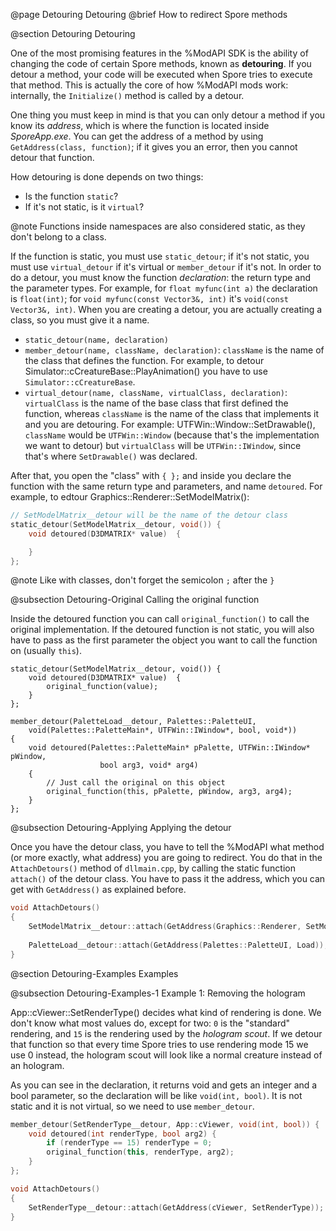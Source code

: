 @page Detouring Detouring
@brief How to redirect Spore methods

@section Detouring Detouring

One of the most promising features in the %ModAPI SDK is the ability of changing the code of certain Spore methods, known as **detouring**. If you
detour a method, your code will be executed when Spore tries to execute that method. This is actually the core of how %ModAPI mods work: internally,
the `Initialize()` method is called by a detour.

One thing you must keep in mind is that you can only detour a method if you know its *address*, which is where the function is located inside *SporeApp.exe*.
You can get the address of a method by using `GetAddress(class, function)`; if it gives you an error, then you cannot detour that function.

How detouring is done depends on two things:
 - Is the function `static`?
 - If it's not static, is it `virtual`?
 
@note Functions inside namespaces are also considered static, as they don't belong to a class.

If the function is static, you must use `static_detour`; if it's not static, you must use `virtual_detour` if it's virtual or `member_detour` if it's not.
In order to do a detour, you must know the function *declaration*: the return type and the parameter types. For example, for `float myfunc(int a)` the declaration
is `float(int)`; for `void myfunc(const Vector3&, int)` it's `void(const Vector3&, int)`. When you are creating a detour, you are actually creating a class, so 
you must give it a name.

 - `static_detour(name, declaration)`
 - `member_detour(name, className, declaration)`: `className` is the name of the class that defines the function. For example, to detour 
 Simulator::cCreatureBase::PlayAnimation() you have to use `Simulator::cCreatureBase`.
 - `virtual_detour(name, className, virtualClass, declaration)`: `virtualClass` is the name of the base class that first defined the function,
 whereas `className` is the name of the class that implements it and you are detouring. For example: UTFWin::Window::SetDrawable(), `className` would be
 `UTFWin::Window` (because that's the implementation we want to detour) but `virtualClass` will be `UTFWin::IWindow`, since that's where `SetDrawable()` was declared.
 
After that, you open the "class" with `{ };` and inside you declare the function with the same return type and parameters, and name `detoured`. For example,
to edtour Graphics::Renderer::SetModelMatrix():

```cpp
// SetModelMatrix__detour will be the name of the detour class
static_detour(SetModelMatrix__detour, void()) {
	void detoured(D3DMATRIX* value)  {

	}
};
```

@note Like with classes, don't forget the semicolon `;` after the `}`

@subsection Detouring-Original Calling the original function

Inside the detoured function you can call `original_function()` to call the original implementation. If the detoured function is not static, you will
also have to pass as the first parameter the object you want to call the function on (usually `this`).

```
static_detour(SetModelMatrix__detour, void()) {
	void detoured(D3DMATRIX* value)  {
		original_function(value);
	}
};

member_detour(PaletteLoad__detour, Palettes::PaletteUI, 
	void(Palettes::PaletteMain*, UTFWin::IWindow*, bool, void*)) 
{
	void detoured(Palettes::PaletteMain* pPalette, UTFWin::IWindow* pWindow, 
					bool arg3, void* arg4) 
	{
		// Just call the original on this object
		original_function(this, pPalette, pWindow, arg3, arg4);
	}	  
};
```

@subsection Detouring-Applying Applying the detour

Once you have the detour class, you have to tell the %ModAPI what method (or more exactly, what address) you are going to redirect. You do that in the
`AttachDetours()` method of `dllmain.cpp`, by calling the static function `attach()` of the detour class. You have to pass it the address, which you can 
get with `GetAddress()` as explained before.

```cpp
void AttachDetours()
{
    SetModelMatrix__detour::attach(GetAddress(Graphics::Renderer, SetModelMatrix));
	
	PaletteLoad__detour::attach(GetAddress(Palettes::PaletteUI, Load));
}
```

@section Detouring-Examples Examples

@subsection Detouring-Examples-1 Example 1: Removing the hologram

App::cViewer::SetRenderType() decides what kind of rendering is done. We don't know what most values do, except for two: `0` is the "standard" rendering,
and `15` is the rendering used by the *hologram scout*. If we detour that function so that every time Spore tries to use rendering mode 15 we use 0 instead,
the hologram scout will look like a normal creature instead of an hologram.

As you can see in the declaration, it returns void and gets an integer and a bool parameter, so the declaration will be like `void(int, bool)`. It is not
static and it is not virtual, so we need to use `member_detour`.

```cpp
member_detour(SetRenderType__detour, App::cViewer, void(int, bool)) {
	void detoured(int renderType, bool arg2) {
		if (renderType == 15) renderType = 0;
		original_function(this, renderType, arg2);
	}
};

void AttachDetours()
{
    SetRenderType__detour::attach(GetAddress(cViewer, SetRenderType));
}
```


